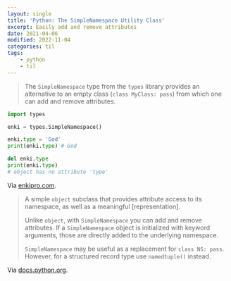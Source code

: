 ```yaml
---
layout: single
title: 'Python: The SimpleNamespace Utility Class'
excerpt: Easily add and remove attributes
date: 2021-04-06
modified: 2022-11-04
categories: til
tags:
    - python
    - til
---
```


> The `SimpleNamespace` type from the `types` library provides an alternative to an empty class
> (`class MyClass: pass`) from which one can add and remove attributes.

```python
import types

enki = types.SimpleNamespace()

enki.type = 'God'
print(enki.type) # God

del enki.type
print(enki.type)
# object has no attribute 'type'
```

Via [enkipro.com](https://app.enkipro.com/public/insight/56cf076ee4eff806006ee822).

> A simple `object` subclass that provides attribute access to its namespace, as well as a meaningful [representation].
>
> Unlike `object`, with `SimpleNamespace` you can add and remove attributes.
> If a `SimpleNamespace` object is initialized with keyword arguments,
> those are directly added to the underlying namespace.
>
> `SimpleNamespace` may be useful as a replacement for `class NS: pass`.
> However, for a structured record type use `namedtuple()` instead.

Via [docs.python.org](https://docs.python.org/3.5/library/types.html#additional-utility-classes-and-functions).
